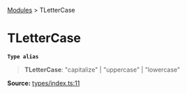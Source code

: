 [Modules](index.md) > TLetterCase

# TLetterCase

**`Type alias`**

> **TLetterCase**: "capitalize" \| "uppercase" \| "lowercase"

**Source:** [types/index.ts:11](https://github.com/teplostanski/tictic/blob/873a2b8/src/types/index.ts#L11)
